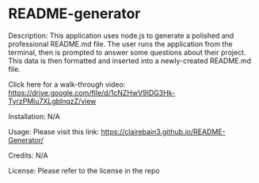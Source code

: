 # README-generator

Description: This application uses node.js to generate a polished and professional README.md file. The user runs the application from the terminal, then is prompted to answer some questions about their project. This data is then formatted and inserted into a newly-created README.md file.

Click here for a walk-through video: https://drive.google.com/file/d/1cNZHwV9IDG3Hk-TyrzPMiu7XLgblnqzZ/view

Installation: N/A

Usage: Please visit this link: https://clairebain3.github.io/README-Generator/

Credits: N/A

License: Please refer to the license in the repo

